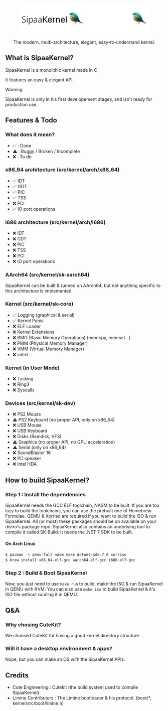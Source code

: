 <p align="center">
  <img src="meta/artwork/LogoLight.png#gh-light-mode-only" height="96" />
  <img src="meta/artwork/LogoDark.png#gh-dark-mode-only" height="96" />
  <p align="center">The modern, multi-architecture, elegant, easy-to-understand kernel.</p>

</p>

## What is SipaaKernel?
SipaaKernel is a monolithic kernel made in C

It features an easy & elegant API.

> [!WARNING]
> SipaaKernel is only in his first developement stages, and isn't ready for production use.

## Features & Todo
### What does it mean?
* ✅ : Done
* ⚠️ : Buggy / Broken / Incomplete
* ❌ : To do

### x86_64 architecture (src/kernel/arch/x86_64)
* ✅ IDT
* ✅ GDT
* ✅ PIC
* ✅ TSS
* ❌ PCI
* ✅ IO port operations

### i686 architecture (src/kernel/arch/i686)
* ❌ IDT
* ❌ GDT
* ❌ PIC
* ❌ TSS
* ❌ PCI
* ❌ IO port operations

### AArch64 (src/kernel/sk-aarch64)
SipaaKernel can be built & runned on AArch64, but not anything specific to this architecture is implemented.

### Kernel (src/kernel/sk-core)
* ✅ Logging (graphical & serial)
* ✅ Kernel Panic
* ❌ ELF Loader
* ❌ Kernel Extensions
* ❌ BMO (Basic Memory Operations) (memcpy, memset...)
* ❌ PMM (Physical Memory Manager)
* ❌ VMM (Virtual Memory Manager)
* ❌ initrd

### Kernel (in User Mode)
* ❌ Tasking
* ❌ Ring3
* ❌ Syscalls

### Devices (src/kernel/sk-dev)
* ❌ PS2 Mouse
* ⚠️ PS2 Keyboard (no proper API, only on x86_64)
* ❌ USB Mouse
* ❌ USB Keyboard
* ❌ Disks (Ramdisk, VFS)
* ⚠️ Graphics (no proper API, no GPU acceleration)
* ⚠️ Serial (only on x86_64)
* ❌ SoundBlaster 16
* ❌ PC speaker
* ❌ Intel HDA

## How to build SipaaKernel?
### Step 1 : Install the dependencies
SipaaKernel needs the GCC ELF toolchain, NASM to be built. If you are too lazy to build the toolchains, you can use the prebuilt one of Homebrew Formulae. QEMU & Xorriso are required if you want to build the ISO & run SipaaKernel.
All (or most) these packages should be on available on your distro's package repo. SipaaKernel also contains an underlying tool to compile it called SK-Build. It needs the .NET 7 SDK to be built.

#### On Arch Linux
```bash
$ pacman -S qemu-full nasm make dotnet-sdk-7.0 xorriso
$ brew install x86_64-elf-gcc aarch64-elf-gcc i686-elf-gcc
```

### Step 2 : Build & Boot SipaaKernel
Now, you just need to use `make run` to build, make the ISO & run SipaaKernel in QEMU with KVM.
You can also use `make iso` to build SipaaKernel & it's ISO file without running it in QEMU.

## Q&A

### Why chosing CuteKit?
We choosed CuteKit for having a good kernel directory structure

### Will it have a desktop environment & apps?
Nope, but you can make an OS with the SipaaKernel APIs.

## Credits
* Cute Engineering : Cutekit (the build system used to compile SipaaKernel)
* Limine Contributors : The Limine bootloader & his protocol. (boot/*, kernel/src/boot/limine.h)